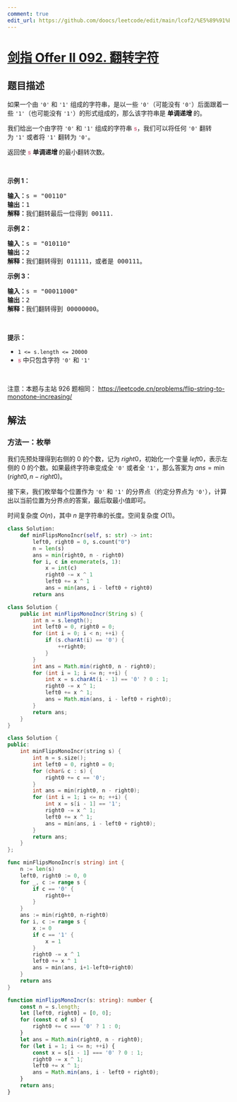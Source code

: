 ```yaml
---
comment: true
edit_url: https://github.com/doocs/leetcode/edit/main/lcof2/%E5%89%91%E6%8C%87%20Offer%20II%20092.%20%E7%BF%BB%E8%BD%AC%E5%AD%97%E7%AC%A6/README.md
---
```


# [剑指 Offer II 092. 翻转字符](https://leetcode.cn/problems/cyJERH)

## 题目描述

<!-- 这里写题目描述 -->

<p>如果一个由&nbsp;<code>&#39;0&#39;</code> 和 <code>&#39;1&#39;</code>&nbsp;组成的字符串，是以一些 <code>&#39;0&#39;</code>（可能没有 <code>&#39;0&#39;</code>）后面跟着一些 <code>&#39;1&#39;</code>（也可能没有 <code>&#39;1&#39;</code>）的形式组成的，那么该字符串是&nbsp;<strong>单调递增&nbsp;</strong>的。</p>

<p>我们给出一个由字符 <code>&#39;0&#39;</code> 和 <code>&#39;1&#39;</code>&nbsp;组成的字符串 <font color="#c7254e" face="Menlo, Monaco, Consolas, Courier New, monospace"><span style="caret-color: rgb(199, 37, 78); font-size: 12.600000381469727px; background-color: rgb(249, 242, 244);">s</span></font>，我们可以将任何&nbsp;<code>&#39;0&#39;</code> 翻转为&nbsp;<code>&#39;1&#39;</code>&nbsp;或者将&nbsp;<code>&#39;1&#39;</code>&nbsp;翻转为&nbsp;<code>&#39;0&#39;</code>。</p>

<p>返回使 <font color="#c7254e" face="Menlo, Monaco, Consolas, Courier New, monospace"><span style="caret-color: rgb(199, 37, 78); font-size: 12.600000381469727px; background-color: rgb(249, 242, 244);">s</span></font>&nbsp;<strong>单调递增&nbsp;</strong>的最小翻转次数。</p>

<p>&nbsp;</p>

<p><strong>示例 1：</strong></p>

<pre>
<strong>输入：</strong>s =<strong> </strong>&quot;00110&quot;
<strong>输出：</strong>1
<strong>解释：</strong>我们翻转最后一位得到 00111.
</pre>

<p><strong>示例 2：</strong></p>

<pre>
<strong>输入：</strong>s =<strong> </strong>&quot;010110&quot;
<strong>输出：</strong>2
<strong>解释：</strong>我们翻转得到 011111，或者是 000111。
</pre>

<p><strong>示例 3：</strong></p>

<pre>
<strong>输入：</strong>s =<strong> </strong>&quot;00011000&quot;
<strong>输出：</strong>2
<strong>解释：</strong>我们翻转得到 00000000。
</pre>

<p>&nbsp;</p>

<p><strong>提示：</strong></p>

<ul>
	<li><code>1 &lt;= s.length &lt;= 20000</code></li>
	<li><font color="#c7254e" face="Menlo, Monaco, Consolas, Courier New, monospace"><span style="caret-color: rgb(199, 37, 78); font-size: 12.600000381469727px; background-color: rgb(249, 242, 244);">s</span></font> 中只包含字符&nbsp;<code>&#39;0&#39;</code>&nbsp;和&nbsp;<code>&#39;1&#39;</code></li>
</ul>

<p>&nbsp;</p>

<p><meta charset="UTF-8" />注意：本题与主站 926&nbsp;题相同：&nbsp;<a href="https://leetcode.cn/problems/flip-string-to-monotone-increasing/">https://leetcode.cn/problems/flip-string-to-monotone-increasing/</a></p>

## 解法

### 方法一：枚举

我们先预处理得到右侧的 $0$ 的个数，记为 $right0$，初始化一个变量 $left0$，表示左侧的 $0$ 的个数。如果最终字符串变成全 `'0'` 或者全 `'1'`，那么答案为 $ans= \min(right0, n - right0)$。

接下来，我们枚举每个位置作为 `'0'` 和 `'1'` 的分界点（约定分界点为 `'0'`），计算出以当前位置为分界点的答案，最后取最小值即可。

时间复杂度 $O(n)$，其中 $n$ 是字符串的长度。空间复杂度 $O(1)$。

<!-- tabs:start -->

```python
class Solution:
    def minFlipsMonoIncr(self, s: str) -> int:
        left0, right0 = 0, s.count("0")
        n = len(s)
        ans = min(right0, n - right0)
        for i, c in enumerate(s, 1):
            x = int(c)
            right0 -= x ^ 1
            left0 += x ^ 1
            ans = min(ans, i - left0 + right0)
        return ans
```

```java
class Solution {
    public int minFlipsMonoIncr(String s) {
        int n = s.length();
        int left0 = 0, right0 = 0;
        for (int i = 0; i < n; ++i) {
            if (s.charAt(i) == '0') {
                ++right0;
            }
        }
        int ans = Math.min(right0, n - right0);
        for (int i = 1; i <= n; ++i) {
            int x = s.charAt(i - 1) == '0' ? 0 : 1;
            right0 -= x ^ 1;
            left0 += x ^ 1;
            ans = Math.min(ans, i - left0 + right0);
        }
        return ans;
    }
}
```

```cpp
class Solution {
public:
    int minFlipsMonoIncr(string s) {
        int n = s.size();
        int left0 = 0, right0 = 0;
        for (char& c : s) {
            right0 += c == '0';
        }
        int ans = min(right0, n - right0);
        for (int i = 1; i <= n; ++i) {
            int x = s[i - 1] == '1';
            right0 -= x ^ 1;
            left0 += x ^ 1;
            ans = min(ans, i - left0 + right0);
        }
        return ans;
    }
};
```

```go
func minFlipsMonoIncr(s string) int {
	n := len(s)
	left0, right0 := 0, 0
	for _, c := range s {
		if c == '0' {
			right0++
		}
	}
	ans := min(right0, n-right0)
	for i, c := range s {
		x := 0
		if c == '1' {
			x = 1
		}
		right0 -= x ^ 1
		left0 += x ^ 1
		ans = min(ans, i+1-left0+right0)
	}
	return ans
}
```

```ts
function minFlipsMonoIncr(s: string): number {
    const n = s.length;
    let [left0, right0] = [0, 0];
    for (const c of s) {
        right0 += c === '0' ? 1 : 0;
    }
    let ans = Math.min(right0, n - right0);
    for (let i = 1; i <= n; ++i) {
        const x = s[i - 1] === '0' ? 0 : 1;
        right0 -= x ^ 1;
        left0 += x ^ 1;
        ans = Math.min(ans, i - left0 + right0);
    }
    return ans;
}
```

<!-- tabs:end -->

<!-- end -->
